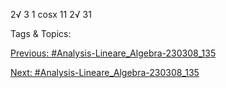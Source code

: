 2√
3 1
cosx 11
2√
31

   Tags & Topics:
   

[Previous: #Analysis-Lineare_Algebra-230308_135](Analysis-Lineare_Algebra-230308_135.md)

[Next: #Analysis-Lineare_Algebra-230308_135](Analysis-Lineare_Algebra-230308_135.md)